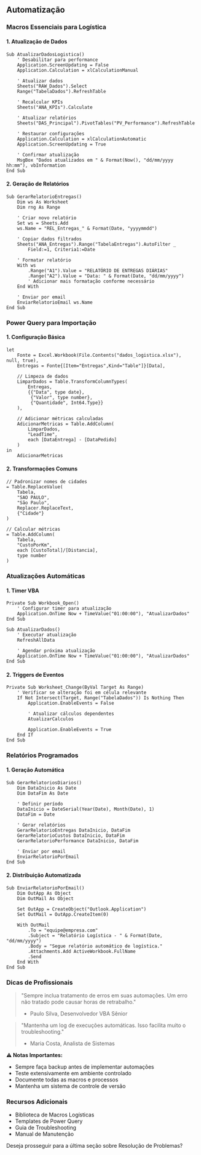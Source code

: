 ## Automatização

### Macros Essenciais para Logística

#### 1. Atualização de Dados
```vba
Sub AtualizarDadosLogistica()
    ' Desabilitar para performance
    Application.ScreenUpdating = False
    Application.Calculation = xlCalculationManual
    
    ' Atualizar dados
    Sheets("RAW_Dados").Select
    Range("TabelaDados").RefreshTable
    
    ' Recalcular KPIs
    Sheets("ANA_KPIs").Calculate
    
    ' Atualizar relatórios
    Sheets("DAS_Principal").PivotTables("PV_Performance").RefreshTable
    
    ' Restaurar configurações
    Application.Calculation = xlCalculationAutomatic
    Application.ScreenUpdating = True
    
    ' Confirmar atualização
    MsgBox "Dados atualizados em " & Format(Now(), "dd/mm/yyyy hh:mm"), vbInformation
End Sub
```

#### 2. Geração de Relatórios
```vba
Sub GerarRelatorioEntregas()
    Dim ws As Worksheet
    Dim rng As Range
    
    ' Criar novo relatório
    Set ws = Sheets.Add
    ws.Name = "REL_Entregas_" & Format(Date, "yyyymmdd")
    
    ' Copiar dados filtrados
    Sheets("ANA_Entregas").Range("TabelaEntregas").AutoFilter _
        Field:=1, Criteria1:=Date
    
    ' Formatar relatório
    With ws
        .Range("A1").Value = "RELATÓRIO DE ENTREGAS DIÁRIAS"
        .Range("A2").Value = "Data: " & Format(Date, "dd/mm/yyyy")
        ' Adicionar mais formatação conforme necessário
    End With
    
    ' Enviar por email
    EnviarRelatorioEmail ws.Name
End Sub
```

### Power Query para Importação

#### 1. Configuração Básica
```
let
    Fonte = Excel.Workbook(File.Contents("dados_logistica.xlsx"), null, true),
    Entregas = Fonte{[Item="Entregas",Kind="Table"]}[Data],
    
    // Limpeza de dados
    LimparDados = Table.TransformColumnTypes(
        Entregas,
        {{"Data", type date}, 
         {"Valor", type number},
         {"Quantidade", Int64.Type}}
    ),
    
    // Adicionar métricas calculadas
    AdicionarMetricas = Table.AddColumn(
        LimparDados, 
        "LeadTime",
        each [DataEntrega] - [DataPedido]
    )
in
    AdicionarMetricas
```

#### 2. Transformações Comuns
```
// Padronizar nomes de cidades
= Table.ReplaceValue(
    Tabela,
    "SAO PAULO",
    "São Paulo",
    Replacer.ReplaceText,
    {"Cidade"}
)

// Calcular métricas
= Table.AddColumn(
    Tabela,
    "CustoPorKm",
    each [CustoTotal]/[Distancia],
    type number
)
```

### Atualizações Automáticas

#### 1. Timer VBA
```vba
Private Sub Workbook_Open()
    ' Configurar timer para atualização
    Application.OnTime Now + TimeValue("01:00:00"), "AtualizarDados"
End Sub

Sub AtualizarDados()
    ' Executar atualização
    RefreshAllData
    
    ' Agendar próxima atualização
    Application.OnTime Now + TimeValue("01:00:00"), "AtualizarDados"
End Sub
```

#### 2. Triggers de Eventos
```vba
Private Sub Worksheet_Change(ByVal Target As Range)
    ' Verificar se alteração foi em célula relevante
    If Not Intersect(Target, Range("TabelaDados")) Is Nothing Then
        Application.EnableEvents = False
        
        ' Atualizar cálculos dependentes
        AtualizarCalculos
        
        Application.EnableEvents = True
    End If
End Sub
```

### Relatórios Programados

#### 1. Geração Automática
```vba
Sub GerarRelatoriosDiarios()
    Dim DataInicio As Date
    Dim DataFim As Date
    
    ' Definir período
    DataInicio = DateSerial(Year(Date), Month(Date), 1)
    DataFim = Date
    
    ' Gerar relatórios
    GerarRelatorioEntregas DataInicio, DataFim
    GerarRelatorioCustos DataInicio, DataFim
    GerarRelatorioPerformance DataInicio, DataFim
    
    ' Enviar por email
    EnviarRelatorioPorEmail
End Sub
```

#### 2. Distribuição Automatizada
```vba
Sub EnviarRelatorioPorEmail()
    Dim OutApp As Object
    Dim OutMail As Object
    
    Set OutApp = CreateObject("Outlook.Application")
    Set OutMail = OutApp.CreateItem(0)
    
    With OutMail
        .To = "equipe@empresa.com"
        .Subject = "Relatório Logística - " & Format(Date, "dd/mm/yyyy")
        .Body = "Segue relatório automático de logística."
        .Attachments.Add ActiveWorkbook.FullName
        .Send
    End With
End Sub
```

### Dicas de Profissionais

> "Sempre inclua tratamento de erros em suas automações. Um erro não tratado pode causar horas de retrabalho."
> - Paulo Silva, Desenvolvedor VBA Sênior

> "Mantenha um log de execuções automáticas. Isso facilita muito o troubleshooting."
> - Maria Costa, Analista de Sistemas

**⚠️ Notas Importantes:**
- Sempre faça backup antes de implementar automações
- Teste extensivamente em ambiente controlado
- Documente todas as macros e processos
- Mantenha um sistema de controle de versão

### Recursos Adicionais
- Biblioteca de Macros Logísticas
- Templates de Power Query
- Guia de Troubleshooting
- Manual de Manutenção

Deseja prosseguir para a última seção sobre Resolução de Problemas?
